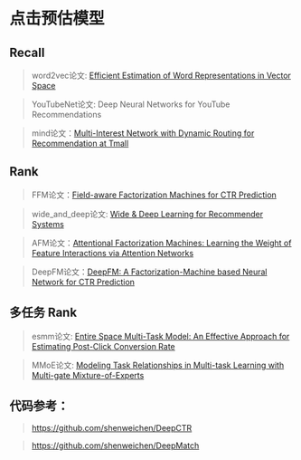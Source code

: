 # 点击预估模型


## Recall

> word2vec论文: [Efficient Estimation of Word Representations in Vector Space](https://arxiv.org/abs/1301.3781v3)

> YouTubeNet论文: Deep Neural Networks for YouTube Recommendations

> mind论文：[Multi-Interest Network with Dynamic Routing for Recommendation at Tmall](https://arxiv.org/abs/1904.08030v1)


## Rank

> FFM论文：[Field-aware Factorization Machines for CTR Prediction](https://www.csie.ntu.edu.tw/~cjlin/papers/ffm.pdf)

> wide_and_deep论文: [Wide & Deep Learning for Recommender Systems](https://arxiv.org/abs/1606.07792)

> AFM论文：[Attentional Factorization Machines: Learning the Weight of Feature Interactions via Attention Networks](https://arxiv.org/pdf/1708.04617.pdf)

> DeepFM论文：[DeepFM: A Factorization-Machine based Neural Network for CTR Prediction](https://arxiv.org/abs/1703.04247)


## 多任务 Rank

> esmm论文: [Entire Space Multi-Task Model: An Effective Approach for Estimating Post-Click Conversion Rate](https://arxiv.org/abs/1804.07931)

> MMoE论文: [Modeling Task Relationships in Multi-task Learning with Multi-gate Mixture-of-Experts](https://dl.acm.org/doi/10.1145/3219819.3220007)


## 代码参考：

> https://github.com/shenweichen/DeepCTR

> https://github.com/shenweichen/DeepMatch